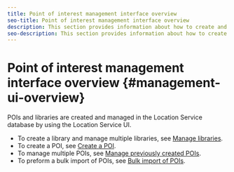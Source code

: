```yaml
---
title: Point of interest management interface overview
seo-title: Point of interest management interface overview
description: This section provides information about how to create and manage libraries and POIs through the Location Service UI.
seo-description: This section provides information about how to create and manage libraries and POIs through the Location Service UI.
---
```


# Point of interest management interface overview {#management-ui-overview}

POIs and libraries are created and managed in the Location Service database by using the Location Service UI.

* To create a library and manage multiple libraries, see [Manage libraries](/help/en/places/using/poi-mgmt-ui/manage-libraries-in-the-places-ui.md).
* To create a POI, see [Create a POI](/help/en/places/using/poi-mgmt-ui/create-a-poi-ui.md).
* To manage multiple POIs, see [Manage previously created POIs](help/en/places/using/poi-mgmt-ui/managing-pois-in-the-places-ui.md).
* To preform a bulk import of POIs, see [Bulk import of POIs](/help/en/places/using/poi-mgmt-ui/bulk-upload-pois.md).